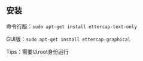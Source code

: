 ## 安装

命令行版：`sudo apt-get install ettercap-text-only`

GUI版：`sudo apt-get install ettercap-graphical`

Tips：需要以root身份运行

